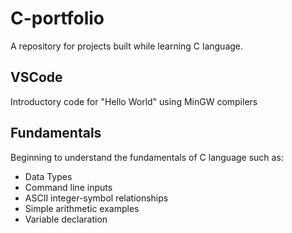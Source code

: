 # C-portfolio
A repository for projects built while learning C language.

## VSCode
Introductory code for "Hello World" using MinGW compilers

## Fundamentals
Beginning to understand the fundamentals of C language such as:
* Data Types
* Command line inputs
* ASCII integer-symbol relationships
* Simple arithmetic examples
* Variable declaration
